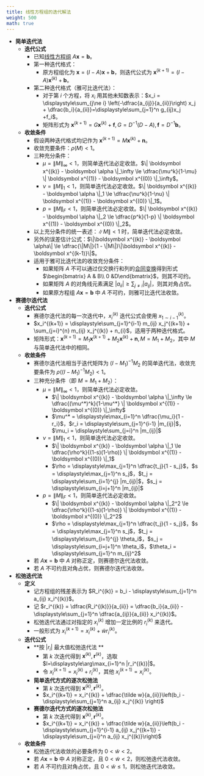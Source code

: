 ```yaml
---
title: 线性方程组的迭代解法
weight: 500
math: true
---
```


- **简单迭代法**
    - **迭代公式**
        - 已知[线性方程组](/docs/mathematics/linear-algebra/linear-equation-system) $A\boldsymbol x = \boldsymbol b$。
        - 第一种迭代格式：
            - 原方程组化为 $\boldsymbol x = (I - A)\boldsymbol x + \boldsymbol b$，则迭代公式为 $\boldsymbol x^{(k+1)} = (I - A) \boldsymbol x^{(k)} + \boldsymbol b$。
        - 第二种迭代格式（雅可比迭代法）：
            - 对于第 $i$ 个方程，将 $x_i$ 用其他未知数表示：$x_i = \displaystyle\sum_{j\ne i} \left(-\dfrac{a_{ij}}{a_{ii}}\right) x_j + \dfrac{b_i}{a_{ii}}=\displaystyle\sum_{j=1}^n g_{ij}x_j +f_i$。
            - 矩阵形式为 $\boldsymbol x^{(k+1)} = G\boldsymbol x^{(k)}+\boldsymbol f, G = D^{-1}(D - A), \boldsymbol f = D^{-1}\boldsymbol b$。
    - **收敛条件**
        - 假设两种迭代格式均记作为 $\boldsymbol x^{(k+1)} = M\boldsymbol x^{(k)}+ \boldsymbol n$。
        - 收敛充要条件：$\rho(M) < 1$。
        - 三种充分条件：
            - $\mu = \| M \|_\infty < 1$，则简单迭代法必定收敛。$\| \boldsymbol x^{(k)} - \boldsymbol \alpha \|_\infty \le \dfrac{\mu^k}{1-\mu} \| \boldsymbol x^{(1)} - \boldsymbol x^{(0)} \|_\infty$。
            - $\nu = \| M \|_1 < 1$，则简单迭代法必定收敛。$\| \boldsymbol x^{(k)} - \boldsymbol \alpha \|_1 \le \dfrac{\nu^k}{1-\nu} \| \boldsymbol x^{(1)} - \boldsymbol x^{(0)} \|_1$。
            - $p = \| M \|_F < 1$，则简单迭代法必定收敛。$\| \boldsymbol x^{(k)} - \boldsymbol \alpha \|_2 \le \dfrac{p^k}{1-p} \| \boldsymbol x^{(1)} - \boldsymbol x^{(0)} \|_2$。
        - 以上充分条件的统一表述：$\| M \| < 1$ 时，简单迭代法必定收敛。
        - 另外的误差估计公式：$\|\boldsymbol x^{(k)} - \boldsymbol \alpha\| \le \dfrac{\|M\|}{1 - \|M\|}\|\boldsymbol x^{(k)} - \boldsymbol x^{(k-1)}\|$。
        - 适用于雅可比迭代法的收敛充分条件：
            - 如果矩阵 $A$ 不可以通过仅交换行和列的[合同变换](/docs/mathematics/linear-algebra/matrix#rkhrjq)得到形式 $\begin{bmatrix} A & B\\ 0 &D\end{bmatrix}$，则其不可约。
            - 如果矩阵 $A$ 的对角线元素满足 $|a_{ii}| \ge \displaystyle\sum_{j\ne i} |a_{ij}|$，则其对角占优。
            - 如果原方程组 $A\boldsymbol x = \boldsymbol b$ 中 $A$ 不可约，则雅可比迭代法收敛。
- **赛德尔迭代法**
    - **迭代公式**
        - 赛德尔迭代法的每一次迭代中，$x_i^{(k)}$ 迭代公式会使用 $x_{1\sim i-1}^{(k)}$。
        - $x_i^{(k+1)} = \displaystyle\sum_{j=1}^{i-1} m_{ij} x_j^{(k+1)} + \sum_{j=i}^{n} m_{ij} x_j^{(k)} + n_{i}$，适用于两种迭代格式。
        - 矩阵形式：$\boldsymbol x^{(k+1)} = M_1 \boldsymbol x^{(k+1)} + M_2 \boldsymbol x^{(k)} + \boldsymbol n, M = M_1 + M_2$，其中 $M$ 与简单迭代法中的相同。
    - **收敛条件**
        - 赛德尔迭代法相当于迭代矩阵为 $(I-M_1)^{-1}M_2$ 的简单迭代法，收敛充要条件为 $\rho((I-M_1)^{-1}M_2) < 1$。
        - 三种充分条件（即 $M=M_1+M_2$）：
            - $\mu = \| M \|_\infty < 1$，则简单迭代法必定收敛。
                - $\| \boldsymbol x^{(k)} - \boldsymbol \alpha \|_\infty \le \dfrac{(\mu^*)^k}{1-\mu^*} \| \boldsymbol x^{(1)} - \boldsymbol x^{(0)} \|_\infty$
                - $\mu^* = \displaystyle\max_{i=1}^n \dfrac{\mu_i}{1 - r_i}$，$r_i = \displaystyle\sum_{j=1}^{i-1} |m_{ij}|$，$\mu_i = \displaystyle\sum_{j=i}^n |m_{ij}|$
            - $\nu = \| M \|_1 < 1$，则简单迭代法必定收敛。
                - $\| \boldsymbol x^{(k)} - \boldsymbol \alpha \|_1 \le \dfrac{\rho^k}{(1-s)(1-\rho)} \| \boldsymbol x^{(1)} - \boldsymbol x^{(0)} \|_1$
                - $\rho = \displaystyle\max_{j=1}^n \dfrac{t_j}{1 - s_j}$，$s = \displaystyle\max_{j=1}^n s_j$，$t_j = \displaystyle\sum_{i=1}^{j} |m_{ij}|$，$s_j = \displaystyle\sum_{i=j+1}^n |m_{ij}|$
            - $p = \| M \|_F < 1$，则简单迭代法必定收敛。
                - $\| \boldsymbol x^{(k)} - \boldsymbol \alpha \|_2^2 \le \dfrac{\rho^k}{(1-s)(1-\rho)} \| \boldsymbol x^{(1)} - \boldsymbol x^{(0)} \|_2^2$
                - $\rho = \displaystyle\max_{j=1}^n \dfrac{t_j}{1 - s_j}$，$s = \displaystyle\max_{j=1}^n s_j$，$t_j = \displaystyle\sum_{i=1}^{j} \theta_i$，$s_j = \displaystyle\sum_{i=j+1}^n \theta_i$，$\theta_i = \displaystyle\sum_{j=1}^n m_{ij}^2$
        - 若 $A\boldsymbol x = \boldsymbol b$ 中 $A$ 对称正定，则赛德尔迭代法收敛。
        - 若 $A$ 不可约且对角占优，则赛德尔迭代法收敛。
- **松弛迭代法**
    - **定义**
        - 记方程组的残差表示为 $R_i^{(k)} = b_i - \displaystyle\sum_{j=1}^n a_{ij} x_i^{(k)}$。
        - 记 $r_i^{(k)} = \dfrac{R_i^{(k)}}{a_{ii}} = \dfrac{b_i}{a_{ii}} - \displaystyle\sum_{j=1}^n \dfrac{a_{ij}}{a_{ii}} x_i^{(k)}$。
        - 松弛迭代法通过对指定的 $x_i^{(k)}$ 增加一定比例的 $r_i^{(k)}$ 来迭代。
        - 一般形式为 $x_i^{(k+1)} = x_i^{(k)} + \tilde w r_i^{(k)}$。
    - **迭代公式**
        - **按 $|r_i|$ 最大值松弛迭代法 **
            - 第 $k$ 次迭代得到 $\boldsymbol x^{(k)},\boldsymbol r^{(k)}$，选取 $l=\displaystyle\arg\max_{i=1}^n |r_i^{(k)}|$。
            - 令 $x_l^{(k+1)} = x_l^{(k)}+r_l^{(k)}$，其他 $x_i^{(k+1)}=x_i^{(k)}$。
        - **简单迭代方式的逐次松弛法**
            - 第 $k$ 次迭代得到 $\boldsymbol x^{(k)},\boldsymbol r^{(k)}$。
            - $x_i^{(k+1)} = x_i^{(k)} + \dfrac{\tilde w}{a_{ii}}\left(b_i - \displaystyle\sum_{j=1}^n a_{ij} x_j^{(k)} \right)$
        - **赛德尔迭代方式的逐次松弛法**
            - 第 $k$ 次迭代得到 $\boldsymbol x^{(k)},\boldsymbol r^{(k)}$。
            - $x_i^{(k+1)} = x_i^{(k)} + \dfrac{\tilde w}{a_{ii}}\left(b_i - \displaystyle\sum_{j=1}^{i-1} a_{ij} x_j^{(k+1)} - \displaystyle\sum_{j=i}^n a_{ij} x_j^{(k)}\right)$
    - **收敛条件**
        - 松弛迭代法收敛的必要条件为 $0 < \tilde w < 2$。
        - 若 $A\boldsymbol x = \boldsymbol b$ 中 $A$ 对称正定，且 $0 < \tilde w < 2$，则松弛迭代法收敛。
        - 若 $A$ 不可约且对角占优，且 $0<\tilde w \le 1$，则松弛迭代法收敛。
